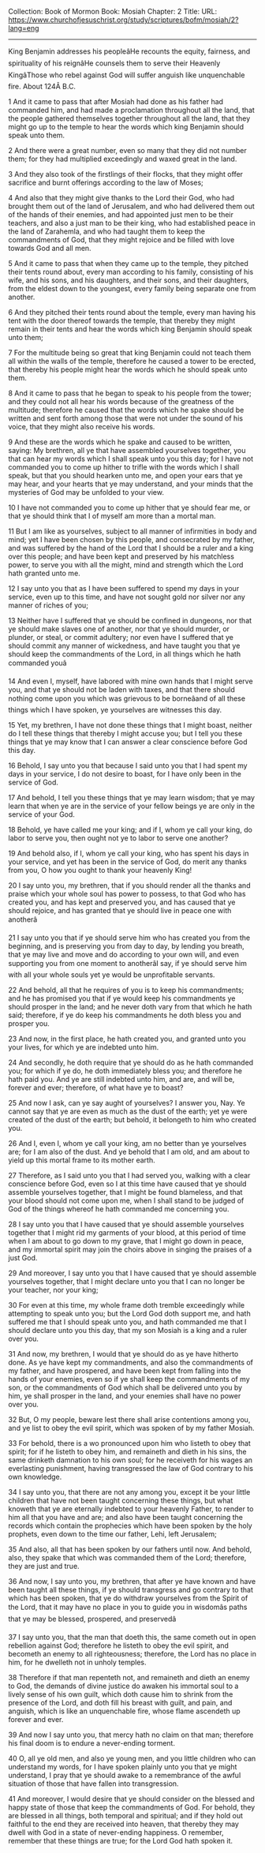 Collection: Book of Mormon
Book: Mosiah
Chapter: 2
Title: 
URL: https://www.churchofjesuschrist.org/study/scriptures/bofm/mosiah/2?lang=eng

---

King Benjamin addresses his peopleâHe recounts the equity, fairness, and spirituality of his reignâHe counsels them to serve their Heavenly KingâThose who rebel against God will suffer anguish like unquenchable fire. About 124Â B.C.

1 And it came to pass that after Mosiah had done as his father had commanded him, and had made a proclamation throughout all the land, that the people gathered themselves together throughout all the land, that they might go up to the temple to hear the words which king Benjamin should speak unto them.

2 And there were a great number, even so many that they did not number them; for they had multiplied exceedingly and waxed great in the land.

3 And they also took of the firstlings of their flocks, that they might offer sacrifice and burnt offerings according to the law of Moses;

4 And also that they might give thanks to the Lord their God, who had brought them out of the land of Jerusalem, and who had delivered them out of the hands of their enemies, and had appointed just men to be their teachers, and also a just man to be their king, who had established peace in the land of Zarahemla, and who had taught them to keep the commandments of God, that they might rejoice and be filled with love towards God and all men.

5 And it came to pass that when they came up to the temple, they pitched their tents round about, every man according to his family, consisting of his wife, and his sons, and his daughters, and their sons, and their daughters, from the eldest down to the youngest, every family being separate one from another.

6 And they pitched their tents round about the temple, every man having his tent with the door thereof towards the temple, that thereby they might remain in their tents and hear the words which king Benjamin should speak unto them;

7 For the multitude being so great that king Benjamin could not teach them all within the walls of the temple, therefore he caused a tower to be erected, that thereby his people might hear the words which he should speak unto them.

8 And it came to pass that he began to speak to his people from the tower; and they could not all hear his words because of the greatness of the multitude; therefore he caused that the words which he spake should be written and sent forth among those that were not under the sound of his voice, that they might also receive his words.

9 And these are the words which he spake and caused to be written, saying: My brethren, all ye that have assembled yourselves together, you that can hear my words which I shall speak unto you this day; for I have not commanded you to come up hither to trifle with the words which I shall speak, but that you should hearken unto me, and open your ears that ye may hear, and your hearts that ye may understand, and your minds that the mysteries of God may be unfolded to your view.

10 I have not commanded you to come up hither that ye should fear me, or that ye should think that I of myself am more than a mortal man.

11 But I am like as yourselves, subject to all manner of infirmities in body and mind; yet I have been chosen by this people, and consecrated by my father, and was suffered by the hand of the Lord that I should be a ruler and a king over this people; and have been kept and preserved by his matchless power, to serve you with all the might, mind and strength which the Lord hath granted unto me.

12 I say unto you that as I have been suffered to spend my days in your service, even up to this time, and have not sought gold nor silver nor any manner of riches of you;

13 Neither have I suffered that ye should be confined in dungeons, nor that ye should make slaves one of another, nor that ye should murder, or plunder, or steal, or commit adultery; nor even have I suffered that ye should commit any manner of wickedness, and have taught you that ye should keep the commandments of the Lord, in all things which he hath commanded youâ

14 And even I, myself, have labored with mine own hands that I might serve you, and that ye should not be laden with taxes, and that there should nothing come upon you which was grievous to be borneâand of all these things which I have spoken, ye yourselves are witnesses this day.

15 Yet, my brethren, I have not done these things that I might boast, neither do I tell these things that thereby I might accuse you; but I tell you these things that ye may know that I can answer a clear conscience before God this day.

16 Behold, I say unto you that because I said unto you that I had spent my days in your service, I do not desire to boast, for I have only been in the service of God.

17 And behold, I tell you these things that ye may learn wisdom; that ye may learn that when ye are in the service of your fellow beings ye are only in the service of your God.

18 Behold, ye have called me your king; and if I, whom ye call your king, do labor to serve you, then ought not ye to labor to serve one another?

19 And behold also, if I, whom ye call your king, who has spent his days in your service, and yet has been in the service of God, do merit any thanks from you, O how you ought to thank your heavenly King!

20 I say unto you, my brethren, that if you should render all the thanks and praise which your whole soul has power to possess, to that God who has created you, and has kept and preserved you, and has caused that ye should rejoice, and has granted that ye should live in peace one with anotherâ

21 I say unto you that if ye should serve him who has created you from the beginning, and is preserving you from day to day, by lending you breath, that ye may live and move and do according to your own will, and even supporting you from one moment to anotherâI say, if ye should serve him with all your whole souls yet ye would be unprofitable servants.

22 And behold, all that he requires of you is to keep his commandments; and he has promised you that if ye would keep his commandments ye should prosper in the land; and he never doth vary from that which he hath said; therefore, if ye do keep his commandments he doth bless you and prosper you.

23 And now, in the first place, he hath created you, and granted unto you your lives, for which ye are indebted unto him.

24 And secondly, he doth require that ye should do as he hath commanded you; for which if ye do, he doth immediately bless you; and therefore he hath paid you. And ye are still indebted unto him, and are, and will be, forever and ever; therefore, of what have ye to boast?

25 And now I ask, can ye say aught of yourselves? I answer you, Nay. Ye cannot say that ye are even as much as the dust of the earth; yet ye were created of the dust of the earth; but behold, it belongeth to him who created you.

26 And I, even I, whom ye call your king, am no better than ye yourselves are; for I am also of the dust. And ye behold that I am old, and am about to yield up this mortal frame to its mother earth.

27 Therefore, as I said unto you that I had served you, walking with a clear conscience before God, even so I at this time have caused that ye should assemble yourselves together, that I might be found blameless, and that your blood should not come upon me, when I shall stand to be judged of God of the things whereof he hath commanded me concerning you.

28 I say unto you that I have caused that ye should assemble yourselves together that I might rid my garments of your blood, at this period of time when I am about to go down to my grave, that I might go down in peace, and my immortal spirit may join the choirs above in singing the praises of a just God.

29 And moreover, I say unto you that I have caused that ye should assemble yourselves together, that I might declare unto you that I can no longer be your teacher, nor your king;

30 For even at this time, my whole frame doth tremble exceedingly while attempting to speak unto you; but the Lord God doth support me, and hath suffered me that I should speak unto you, and hath commanded me that I should declare unto you this day, that my son Mosiah is a king and a ruler over you.

31 And now, my brethren, I would that ye should do as ye have hitherto done. As ye have kept my commandments, and also the commandments of my father, and have prospered, and have been kept from falling into the hands of your enemies, even so if ye shall keep the commandments of my son, or the commandments of God which shall be delivered unto you by him, ye shall prosper in the land, and your enemies shall have no power over you.

32 But, O my people, beware lest there shall arise contentions among you, and ye list to obey the evil spirit, which was spoken of by my father Mosiah.

33 For behold, there is a wo pronounced upon him who listeth to obey that spirit; for if he listeth to obey him, and remaineth and dieth in his sins, the same drinketh damnation to his own soul; for he receiveth for his wages an everlasting punishment, having transgressed the law of God contrary to his own knowledge.

34 I say unto you, that there are not any among you, except it be your little children that have not been taught concerning these things, but what knoweth that ye are eternally indebted to your heavenly Father, to render to him all that you have and are; and also have been taught concerning the records which contain the prophecies which have been spoken by the holy prophets, even down to the time our father, Lehi, left Jerusalem;

35 And also, all that has been spoken by our fathers until now. And behold, also, they spake that which was commanded them of the Lord; therefore, they are just and true.

36 And now, I say unto you, my brethren, that after ye have known and have been taught all these things, if ye should transgress and go contrary to that which has been spoken, that ye do withdraw yourselves from the Spirit of the Lord, that it may have no place in you to guide you in wisdomâs paths that ye may be blessed, prospered, and preservedâ

37 I say unto you, that the man that doeth this, the same cometh out in open rebellion against God; therefore he listeth to obey the evil spirit, and becometh an enemy to all righteousness; therefore, the Lord has no place in him, for he dwelleth not in unholy temples.

38 Therefore if that man repenteth not, and remaineth and dieth an enemy to God, the demands of divine justice do awaken his immortal soul to a lively sense of his own guilt, which doth cause him to shrink from the presence of the Lord, and doth fill his breast with guilt, and pain, and anguish, which is like an unquenchable fire, whose flame ascendeth up forever and ever.

39 And now I say unto you, that mercy hath no claim on that man; therefore his final doom is to endure a never-ending torment.

40 O, all ye old men, and also ye young men, and you little children who can understand my words, for I have spoken plainly unto you that ye might understand, I pray that ye should awake to a remembrance of the awful situation of those that have fallen into transgression.

41 And moreover, I would desire that ye should consider on the blessed and happy state of those that keep the commandments of God. For behold, they are blessed in all things, both temporal and spiritual; and if they hold out faithful to the end they are received into heaven, that thereby they may dwell with God in a state of never-ending happiness. O remember, remember that these things are true; for the Lord God hath spoken it.
